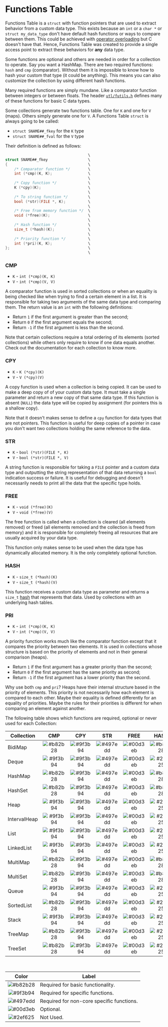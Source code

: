# Functions Table

Functions Table is a `struct` with function pointers that are used to extract behavior from a custom data type. This exists because an `int` or a `char *` or `struct my_data_type` don't have default hash functions or ways to compare between them. This could be achieved with [operator overloading](https://en.wikipedia.org/wiki/Operator_overloading) but C doesn't have that. Hence, Functions Table was created to provide a single access point to extract these behaviors for __any__ data type.

Some functions are optional and others are needed in order for a collection to operate. Say you want a HashMap. There are two required functions: `hash` and `cmp` (comparator). Without them it is impossible to know how to hash your custom that type (it could be anything). This means you can also customize the collection by using different hash functions.

Many required functions are simply mundane. Like a comparator function between integers or between floats. The header [`utl/futils.h`](../../utl/futils.h/index.html) defines many of these functions for basic C data types.

Some collections generate two functions table. One for `K` and one for `V` (maps). Others simply generate one for `V`. A Functions Table `struct` is always going to be called:

* `struct SNAME##_fkey` for the `K` type
* `struct SNAME##_fval` for the `V` type

Their definition is defined as follows:

```c
                                     \
struct SNAME##_fkey                  \
{                                    \
    /* Comparator function */        \
    int (*cmp)(K, K);                \
                                     \
    /* Copy function */              \
    K (*cpy)(K);                     \
                                     \
    /* To string function */         \
    bool (*str)(FILE *, K);          \
                                     \
    /* Free from memory function */  \
    void (*free)(K);                 \
                                     \
    /* Hash function */              \
    size_t (*hash)(K);               \
                                     \
    /* Priority function */          \
    int (*pri)(K, K);                \
};                                   \
                                     \
```

### CMP

* `K` - `int (*cmp)(K, K)`
* `V` - `int (*cmp)(V, V)`

A comparator function is used in sorted collections or when an equality is being checked like when trying to find a certain element in a list. It is responsible for taking two arguments of the same data type and comparing them. The return value is an `int` with the following definitions:

* Return `1` if the first argument is greater than the second;
* Return `0` if the first argument equals the second;
* Return `-1` if the first argument is less than the second.

Note that certain collections require a total ordering of its elements (sorted collections) while others only require to know if one data equals another. Check out the documentation for each collection to know more.

### CPY

* `K` - `K (*cpy)(K)`
* `V` - `V (*cpy)(V)`

A copy function is used when a collection is being copied. It can be used to make a deep copy of of your custom data type. It must take a single parameter and return a new copy of that same data type. If this function is absent (`NULL`) the data type will be copied by assignment (for pointers this is a shallow copy).

Note that it doesn't makes sense to define a `cpy` function for data types that are not pointers. This function is useful for deep copies of a pointer in case you don't want two collections holding the same reference to the data.

### STR

* `K` - `bool (*str)(FILE *, K)`
* `V` - `bool (*str)(FILE *, V)`

A string function is responsible for taking a `FILE` pointer and a custom data type and outputting the string representation of that data returning a `bool` indication success or failure. It is useful for debugging and doesn't necessarily needs to print all the data that the specific type holds.

### FREE

* `K` - `void (*free)(K)`
* `V` - `void (*free)(V)`

The free function is called when a collection is cleared (all elements removed) or freed (all elements removed and the collection is freed from memory) and it is responsible for completely freeing all resources that are usually acquired by your data type.

This function only makes sense to be used when the data type has dynamically allocated memory. It is the only completely optional function.

### HASH

* `K` - `size_t (*hash)(K)`
* `V` - `size_t (*hash)(V)`

This function receives a custom data type as parameter and returns a `size_t` [hash](https://en.wikipedia.org/wiki/Hash_function) that represents that data. Used by collections with an underlying hash tables.

### PRI

* `K` - `int (*cmp)(K, K)`
* `V` - `int (*cmp)(V, V)`

A priority function works much like the comparator function except that it compares the priority between two elements. It is used in collections whose structure is based on the priority of elements and not in their general comparison (heaps).

* Return `1` if the first argument has a greater priority than the second;
* Return `0` if the first argument has the same priority as second;
* Return `-1` if the first argument has a lower priority than the second.

Why use both `cmp` and `pri`? Heaps have their internal structure based in the priority of elements. This priority is not necessarily how each element is compared to each other. Maybe their equality is defined differently for an equality of priorities. Maybe the rules for their priorities is different for when comparing an element against another.

The following table shows which functions are required, optional or never used for each Collection:

| Collection | CMP | CPY | STR | FREE | HASH | PRI |
| ---------- | :-: | :-: | :-: | :--: | :--: | :-: |
| BidiMap      | ![#b82b28](https://placehold.it/20/b82b28/000000?text=+) | ![#9f3b94](https://placehold.it/20/9f3b94/000000?text=+) | ![#497edd](https://placehold.it/20/497edd/000000?text=+) | ![#00d3eb](https://placehold.it/20/00d3eb/000000?text=+) | ![#b82b28](https://placehold.it/20/b82b28/000000?text=+) | ![#2ef625](https://placehold.it/20/2ef625/000000?text=+) |
| Deque        | ![#9f3b94](https://placehold.it/20/9f3b94/000000?text=+) | ![#9f3b94](https://placehold.it/20/9f3b94/000000?text=+) | ![#497edd](https://placehold.it/20/497edd/000000?text=+) | ![#00d3eb](https://placehold.it/20/00d3eb/000000?text=+) | ![#2ef625](https://placehold.it/20/2ef625/000000?text=+) | ![#2ef625](https://placehold.it/20/2ef625/000000?text=+) |
| HashMap      | ![#b82b28](https://placehold.it/20/b82b28/000000?text=+) | ![#9f3b94](https://placehold.it/20/9f3b94/000000?text=+) | ![#497edd](https://placehold.it/20/497edd/000000?text=+) | ![#00d3eb](https://placehold.it/20/00d3eb/000000?text=+) | ![#b82b28](https://placehold.it/20/b82b28/000000?text=+) | ![#2ef625](https://placehold.it/20/2ef625/000000?text=+) |
| HashSet      | ![#b82b28](https://placehold.it/20/b82b28/000000?text=+) | ![#9f3b94](https://placehold.it/20/9f3b94/000000?text=+) | ![#497edd](https://placehold.it/20/497edd/000000?text=+) | ![#00d3eb](https://placehold.it/20/00d3eb/000000?text=+) | ![#b82b28](https://placehold.it/20/b82b28/000000?text=+) | ![#2ef625](https://placehold.it/20/2ef625/000000?text=+) |
| Heap         | ![#9f3b94](https://placehold.it/20/9f3b94/000000?text=+) | ![#9f3b94](https://placehold.it/20/9f3b94/000000?text=+) | ![#497edd](https://placehold.it/20/497edd/000000?text=+) | ![#00d3eb](https://placehold.it/20/00d3eb/000000?text=+) | ![#2ef625](https://placehold.it/20/2ef625/000000?text=+) | ![#b82b28](https://placehold.it/20/b82b28/000000?text=+) |
| IntervalHeap | ![#9f3b94](https://placehold.it/20/9f3b94/000000?text=+) | ![#9f3b94](https://placehold.it/20/9f3b94/000000?text=+) | ![#497edd](https://placehold.it/20/497edd/000000?text=+) | ![#00d3eb](https://placehold.it/20/00d3eb/000000?text=+) | ![#2ef625](https://placehold.it/20/2ef625/000000?text=+) | ![#b82b28](https://placehold.it/20/b82b28/000000?text=+) |
| List         | ![#9f3b94](https://placehold.it/20/9f3b94/000000?text=+) | ![#9f3b94](https://placehold.it/20/9f3b94/000000?text=+) | ![#497edd](https://placehold.it/20/497edd/000000?text=+) | ![#00d3eb](https://placehold.it/20/00d3eb/000000?text=+) | ![#2ef625](https://placehold.it/20/2ef625/000000?text=+) | ![#2ef625](https://placehold.it/20/2ef625/000000?text=+) |
| LinkedList   | ![#9f3b94](https://placehold.it/20/9f3b94/000000?text=+) | ![#9f3b94](https://placehold.it/20/9f3b94/000000?text=+) | ![#497edd](https://placehold.it/20/497edd/000000?text=+) | ![#00d3eb](https://placehold.it/20/00d3eb/000000?text=+) | ![#2ef625](https://placehold.it/20/2ef625/000000?text=+) | ![#2ef625](https://placehold.it/20/2ef625/000000?text=+) |
| MultiMap     | ![#b82b28](https://placehold.it/20/b82b28/000000?text=+) | ![#9f3b94](https://placehold.it/20/9f3b94/000000?text=+) | ![#497edd](https://placehold.it/20/497edd/000000?text=+) | ![#00d3eb](https://placehold.it/20/00d3eb/000000?text=+) | ![#b82b28](https://placehold.it/20/b82b28/000000?text=+) | ![#2ef625](https://placehold.it/20/2ef625/000000?text=+) |
| MultiSet     | ![#b82b28](https://placehold.it/20/b82b28/000000?text=+) | ![#9f3b94](https://placehold.it/20/9f3b94/000000?text=+) | ![#497edd](https://placehold.it/20/497edd/000000?text=+) | ![#00d3eb](https://placehold.it/20/00d3eb/000000?text=+) | ![#b82b28](https://placehold.it/20/b82b28/000000?text=+) | ![#2ef625](https://placehold.it/20/2ef625/000000?text=+) |
| Queue        | ![#9f3b94](https://placehold.it/20/9f3b94/000000?text=+) | ![#9f3b94](https://placehold.it/20/9f3b94/000000?text=+) | ![#497edd](https://placehold.it/20/497edd/000000?text=+) | ![#00d3eb](https://placehold.it/20/00d3eb/000000?text=+) | ![#2ef625](https://placehold.it/20/2ef625/000000?text=+) | ![#2ef625](https://placehold.it/20/2ef625/000000?text=+) |
| SortedList   | ![#b82b28](https://placehold.it/20/b82b28/000000?text=+) | ![#9f3b94](https://placehold.it/20/9f3b94/000000?text=+) | ![#497edd](https://placehold.it/20/497edd/000000?text=+) | ![#00d3eb](https://placehold.it/20/00d3eb/000000?text=+) | ![#2ef625](https://placehold.it/20/2ef625/000000?text=+) | ![#2ef625](https://placehold.it/20/2ef625/000000?text=+) |
| Stack        | ![#9f3b94](https://placehold.it/20/9f3b94/000000?text=+) | ![#9f3b94](https://placehold.it/20/9f3b94/000000?text=+) | ![#497edd](https://placehold.it/20/497edd/000000?text=+) | ![#00d3eb](https://placehold.it/20/00d3eb/000000?text=+) | ![#2ef625](https://placehold.it/20/2ef625/000000?text=+) | ![#2ef625](https://placehold.it/20/2ef625/000000?text=+) |
| TreeMap      | ![#b82b28](https://placehold.it/20/b82b28/000000?text=+) | ![#9f3b94](https://placehold.it/20/9f3b94/000000?text=+) | ![#497edd](https://placehold.it/20/497edd/000000?text=+) | ![#00d3eb](https://placehold.it/20/00d3eb/000000?text=+) | ![#2ef625](https://placehold.it/20/2ef625/000000?text=+) | ![#2ef625](https://placehold.it/20/2ef625/000000?text=+) |
| TreeSet      | ![#b82b28](https://placehold.it/20/b82b28/000000?text=+) | ![#9f3b94](https://placehold.it/20/9f3b94/000000?text=+) | ![#497edd](https://placehold.it/20/497edd/000000?text=+) | ![#00d3eb](https://placehold.it/20/00d3eb/000000?text=+) | ![#2ef625](https://placehold.it/20/2ef625/000000?text=+) | ![#2ef625](https://placehold.it/20/2ef625/000000?text=+) |

<br>

| Color | Label |
| :---: | ----- |
| ![#b82b28](https://placehold.it/20/b82b28/000000?text=+) | Required for basic functionality. |
| ![#9f3b94](https://placehold.it/20/9f3b94/000000?text=+) | Required for specific functions. |
| ![#497edd](https://placehold.it/20/497edd/000000?text=+) | Required for non-core specific functions. |
| ![#00d3eb](https://placehold.it/20/00d3eb/000000?text=+) | Optional. |
| ![#2ef625](https://placehold.it/20/2ef625/000000?text=+) | Not Used. |

